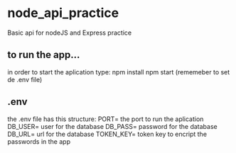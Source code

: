 # node_api_practice
Basic  api for nodeJS and Express practice 

## to run the app... 
in order to start the aplication type: 
  npm install
  npm start (rememeber to set de .env file)
  
## .env
the .env file has this structure:
  PORT= the port to run the aplication
  DB_USER= user for the database 
  DB_PASS= password for the database 
  DB_URL= url for the database 
  TOKEN_KEY= token key to encript the passwords in the app
